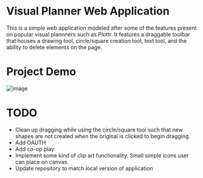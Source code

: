 # Visual Planner Web Application
This is a simple web application modeled after some of the features present on popular visual plannners such as Plottr. It features a draggable toolbar that houses a drawing tool, circle/square creation tool, text tool, and the ability to delete elements on the page.

# Project Demo
![image](https://github.com/mnyellowsunrise/Visual-Planner-Web-Application/assets/77944454/b077099b-4ab5-4b01-b296-9d3722783ea1)


# TODO
* Clean up dragging while using the circle/square tool such that new shapes are not created when the original is clicked to begin dragging.
* Add OAUTH
* Add co-op play
* Implement some kind of clip art functionality. Small simple icons user can place on canvas.
* Update repository to match local version of application 

